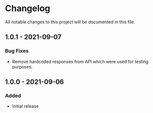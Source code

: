 <!--- BEGIN HEADER -->
# Changelog

All notable changes to this project will be documented in this file.
<!--- END HEADER -->

## 1.0.1 - 2021-09-07


### Bug Fixes

 * Remove hardcoded responses from API which were used for testing purposes.


## 1.0.0 - 2021-09-06


### Added

* Initial release
